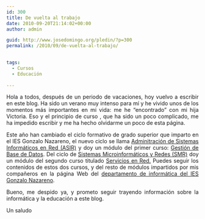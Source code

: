```yaml
---
id: 300
title: De vuelta al trabajo
date: 2010-09-20T21:14:02+00:00
author: admin

guid: http://www.josedomingo.org/pledin/?p=300
permalink: /2010/09/de-vuelta-al-trabajo/

  
tags:
  - Cursos
  - Educación
  
---
```

<p style="text-align: justify;">
  Hola a todos, después de un periodo de vacaciones, hoy vuelvo a escribir en este blog. Ha sido un verano muy intenso para mí y he vivido unos de los momentos más importantes en mi vida: me he &#8220;encontrado&#8221; con mi hija Victoria. Eso y el principio de curso , que ha sido un poco complicado, me ha impedido escribir y me ha hecho olvidarme un poco de esta página.
</p>

<p style="text-align: justify;">
  Este año han cambiado el ciclo formativo de grado superior que imparto en el IES Gonzalo Nazareno, el nuevo ciclo se llama <a href="http://www.aapri.es/curriculo/fp/asir">Adminitración de Sistemas Informáticos en Red (ASIR)</a> y doy un módulo del primer curso: <a href="http://informatica.gonzalonazareno.org/plataforma/course/view.php?id=33">Gestión de Base de Datos</a>. Del ciclo de <a href="http://www.aapri.es/curriculo/fp/smr">Sistemas Microinformáticos y Redes (SMR)</a> doy un módulo del segundo curso titulado <a href="http://informatica.gonzalonazareno.org/plataforma/course/view.php?id=31">Servicios en Red.</a> Puedes seguir los contenidos de estos dos cursos, y del resto de módulos impartidos por mis compañeros en la página Web del <a href="http://informatica.gonzalonazareno.org">departamento de informática del IES Gonzalo Nazareno</a>.
</p>

<p style="text-align: justify;">
  Bueno, me despido ya, y prometo seguir trayendo información sobre la informática y la educación a este blog.
</p>

<p style="text-align: justify;">
  Un saludo
</p>

<!-- AddThis Advanced Settings generic via filter on the_content -->

<!-- AddThis Share Buttons generic via filter on the_content -->